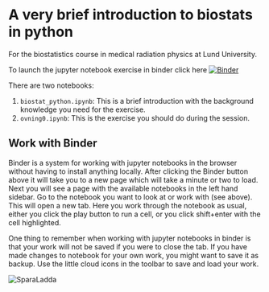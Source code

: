 # A very brief introduction to biostats in python

For the biostatistics course in medical radiation physics at Lund University.

To launch the jupyter notebook exercise in binder click here [![Binder](https://mybinder.org/badge_logo.svg)](https://mybinder.org/v2/gh/emilljungberg/intro_biostat_python/HEAD)

There are two notebooks:
1. `biostat_python.ipynb`: This is a brief introduction with the background knowledge you need for the exercise.
2. `ovning0.ipynb`: This is the exercise you should do during the session.

## Work with Binder
Binder is a system for working with jupyter notebooks in the browser without having to install anything locally. After clicking the Binder button above it will take you to a new page which will take a minute or two to load. Next you will see a page with the available notebooks in the left hand sidebar. Go to the notebook you want to look at or work with (see above). This will open a new tab. Here you work through the notebook as usual, either you click the play button to run a cell, or you click shift+enter with the cell highlighted.

One thing to remember when working with jupyter notebooks in binder is that your work will not be saved if you were to close the tab. If you have made changes to notebook for your own work, you might want to save it as backup. Use the little cloud icons in the toolbar to save and load your work. 

![SparaLadda](https://github.com/emilljungberg/intro_biostat_python/assets/3906827/081508c2-314d-4df8-89e6-1ed0c769a422)
